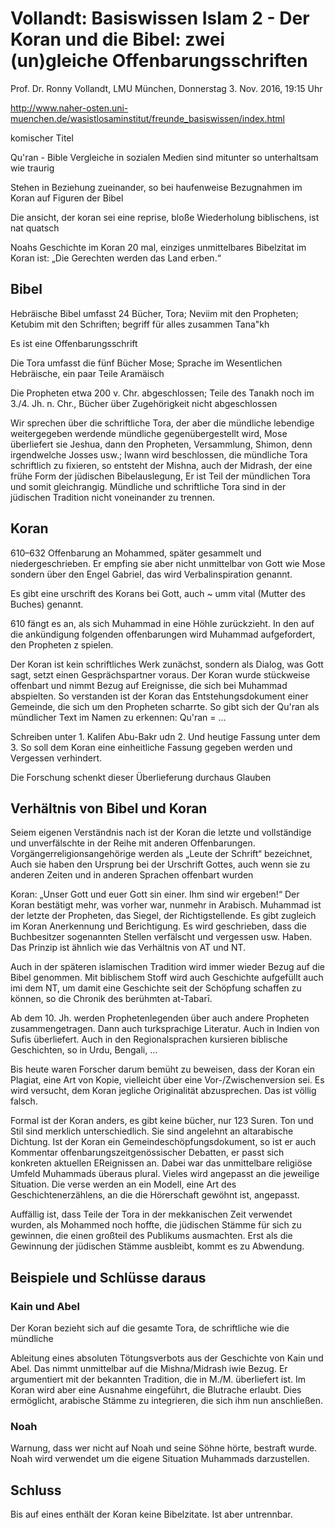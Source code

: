 ﻿Vollandt: Basiswissen Islam 2 - Der Koran und die Bibel: zwei (un)gleiche Offenbarungsschriften
=====


Prof. Dr. Ronny Vollandt, LMU München, Donnerstag 3. Nov. 2016, 19:15 Uhr


http://www.naher-osten.uni-muenchen.de/wasistlosaminstitut/freunde_basiswissen/index.html


komischer Titel


Qu'ran - Bible Vergleiche in sozialen Medien sind mitunter so unterhaltsam wie traurig


Stehen in Beziehung zueinander, so bei haufenweise Bezugnahmen im Koran auf Figuren  der Bibel


Die ansicht, der koran sei eine reprise, bloße Wiederholung biblischens, ist nat quatsch


Noahs Geschichte im Koran 20 mal, einziges unmittelbares Bibelzitat im Koran ist: „Die Gerechten werden das Land erben.“


## Bibel
Hebräische Bibel umfasst 24 Bücher, Tora; Neviim mit den Propheten; Ketubim mit den Schriften; begriff für alles zusammen Tana"kh


Es ist eine Offenbarungsschrift


Die Tora umfasst die fünf Bücher Mose;
Sprache im Wesentlichen Hebräische, ein paar Teile Aramäisch


Die Propheten etwa 200 v. Chr. abgeschlossen; Teile des Tanakh noch im 3./4. Jh. n. Chr., Bücher über Zugehörigkeit nicht abgeschlossen


Wir sprechen über die schriftliche Tora,
der aber die mündliche lebendige weitergegeben werdende mündliche gegenübergestellt wird,
Mose überliefert sie Jeshua, dann den Propheten, Versammlung, Shimon, denn irgendwelche Josses usw.;
Iwann wird beschlossen, die mündliche Tora schriftlich zu fixieren,
so entsteht der Mishna,
auch der Midrash, der eine frühe Form der jüdischen Bibelauslegung,
Er ist Teil der mündlichen Tora und somit gleichrangig.
Mündliche und schriftliche Tora sind in der jüdischen Tradition nicht voneinander zu trennen.


## Koran
610–632 Offenbarung an Mohammed, später gesammelt und niedergeschrieben.
Er empfing sie aber nicht unmittelbar von Gott wie Mose sondern über den Engel Gabriel,
das wird Verbalinspiration genannt.


Es gibt eine urschrift des Korans bei Gott, auch ~ umm vital (Mutter des Buches) genannt.


610 fängt es an, als sich Muhammad in eine Höhle zurückzieht.
In den auf die ankündigung folgenden offenbarungen wird Muhammad aufgefordert, den Propheten z spielen.


Der Koran ist kein schriftliches Werk zunächst, sondern als Dialog, was Gott sagt, setzt einen Gesprächspartner voraus.
Der Koran wurde stückweise offenbart und nimmt Bezug auf Ereignisse, die sich bei Muhammad abspielten.
So verstanden ist der Koran das Entstehungsdokument einer Gemeinde, die sich um den Propheten scharrte.
So gibt sich der Qu'ran als mündlicher Text im Namen zu erkennen: Qu'ran = …


Schreiben unter 1. Kalifen Abu-Bakr udn 2. Und heutige Fassung unter dem 3.
So soll dem Koran eine einheitliche Fassung gegeben werden und Vergessen verhindert.


Die Forschung schenkt dieser Überlieferung durchaus Glauben


## Verhältnis von Bibel und Koran
Seiem eigenen Verständnis nach ist der Koran die letzte und vollständige und unverfälschte in der Reihe mit anderen Offenbarungen.
Vorgängerreligionsangehörige werden als „Leute der Schrift“ bezeichnet,
Auch sie haben den Ursprung bei der Urschrift Gottes, auch wenn sie zu anderen Zeiten und in anderen Sprachen offenbart wurden


Koran: „Unser Gott und euer Gott sin einer. Ihm sind wir ergeben!“
Der Koran bestätigt mehr, was vorher war, nunmehr in Arabisch.
Muhammad ist der letzte der Propheten, das Siegel, der Richtigstellende.
Es gibt zugleich im Koran Anerkennung und Berichtigung.
Es wird geschrieben, dass die Buchbesitzer sogenannten Stellen verfälscht und vergessen usw. Haben.
Das Prinzip ist ähnlich wie das Verhältnis von AT und NT.


Auch in der späteren islamischen Tradition wird immer wieder Bezug auf die Bibel genommen.
Mit biblischem Stoff wird auch Geschichte aufgefüllt auch imi dem NT, um damit eine Geschichte seit der Schöpfung schaffen zu können, so die Chronik des berühmten at-Tabarī.


Ab dem 10. Jh. werden Prophetenlegenden über auch andere Propheten zusammengetragen.
Dann auch turksprachige Literatur.
Auch in Indien von Sufis überliefert.
Auch in den Regionalsprachen kursieren biblische Geschichten, so in Urdu, Bengali, …


Bis heute waren Forscher darum bemüht zu beweisen, dass der Koran ein Plagiat, eine Art von Kopie, vielleicht über eine Vor-/Zwischenversion sei.
Es wird versucht, dem Koran jegliche Originalität abzusprechen.
Das ist völlig falsch.


Formal ist der Koran anders, es gibt keine bücher, nur 123 Suren.
Ton und Stil sind merklich unterschiedlich.
Sie sind angelehnt an altarabische Dichtung.
Ist der Koran ein Gemeindeschöpfungsdokument, so ist er auch Kommentar offenbarungszeitgenössischer Debatten, er passt sich konkreten aktuellen EReignissen an.
Dabei war das unmittelbare religiöse Umfeld Muhammads überaus plural.
Vieles wird angepasst an die jeweilige Situation.
Die verse werden an ein Modell, eine Art des Geschichtenerzählens, an die die Hörerschaft gewöhnt ist, angepasst.


Auffällig ist, dass Teile der Tora in der mekkanischen Zeit verwendet wurden, als Mohammed noch hoffte, die jüdischen Stämme für sich zu gewinnen, die einen großteil des Publikums ausmachten.
Erst als die Gewinnung der jüdischen Stämme ausbleibt, kommt es zu Abwendung.


## Beispiele und Schlüsse daraus
### Kain und Abel
Der Koran bezieht sich auf die gesamte Tora, de schriftliche wie die mündliche


Ableitung eines absoluten Tötungsverbots aus der Geschichte von Kain und Abel.
Das nimmt unmittelbar auf die Mishna/Midrash iwie Bezug.
Er argumentiert mit der bekannten Tradition, die in M./M. überliefert ist.
Im Koran wird aber eine Ausnahme eingeführt, die Blutrache erlaubt.
Dies ermöglicht, arabische Stämme zu integrieren, die sich ihm nun anschließen.


### Noah
Warnung, dass wer nicht auf Noah und seine Söhne hörte, bestraft wurde.
Noah wird verwendet um die eigene Situation Muhammads darzustellen.


## Schluss
Bis auf eines enthält der Koran keine Bibelzitate.
Ist aber untrennbar.
